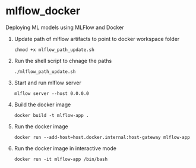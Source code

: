 # mlflow_docker
Deploying ML models using MLFlow and Docker

1. Update path of mlflow artifacts to point to docker workspace folder
    ```
    chmod +x mlflow_path_update.sh 
    ```

2. Run the shell script to chnage the paths

    ```
    ./mlflow_path_update.sh
    ```

3. Start and run mlflow server
   ```
   mlflow server --host 0.0.0.0
   ```

4. Build the docker image
   ```
   docker build -t mlflow-app .
   ```

5. Run the docker image
   ```
   docker run --add-host=host.docker.internal:host-gateway mlflow-app
   ```

6. Run the docker image in interactive mode
   ```
   docker run -it mlflow-app /bin/bash
   ```
